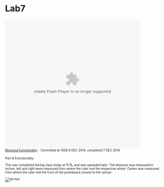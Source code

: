 Lab7
====


<embed width="440" height="420" type="application/x-shockwave-flash" src="http://v8.tinypic.com/player.swf?file=211qj60&s=8"><br><font size="1"><a href="http://tinypic.com/player.php?v=211qj60&s=8">Required Functionality</a> - Committed at 1638 8 DEC 2014, completed 7 DEC 2014


Part A Functionality:

This was completed during class today at 11:15, and was uploaded later.
The distance was measured in inches, left and right were measured from where the ruler met the respective wheel. Center was measured from where the ruler met the front of the protoboard closest to the sensor.

![alt text](http://i58.tinypic.com/2zf8tc7.png)

